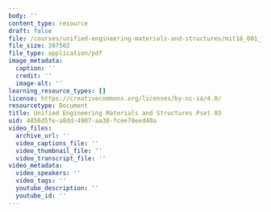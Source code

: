 ```yaml
---
body: ''
content_type: resource
draft: false
file: /courses/unified-engineering-materials-and-structures/mit16_001_f21_pset03.pdf
file_size: 207502
file_type: application/pdf
image_metadata:
  caption: ''
  credit: ''
  image-alt: ''
learning_resource_types: []
license: https://creativecommons.org/licenses/by-nc-sa/4.0/
resourcetype: Document
title: Unified Engineering Materials and Structures Pset 03
uid: 4856d5fe-a8dd-4907-aa38-fcee70eed40a
video_files:
  archive_url: ''
  video_captions_file: ''
  video_thumbnail_file: ''
  video_transcript_file: ''
video_metadata:
  video_speakers: ''
  video_tags: ''
  youtube_description: ''
  youtube_id: ''
---
```

